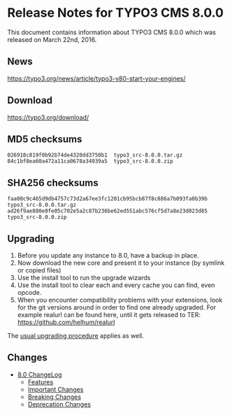 Release Notes for TYPO3 CMS 8.0.0
=================================

This document contains information about TYPO3 CMS 8.0.0 which was
released on March 22nd, 2016.

News
----

<https://typo3.org/news/article/typo3-v80-start-your-engines/>

Download
--------

<https://typo3.org/download/>

MD5 checksums
-------------

    026918c819f0b92b74de4320dd3750b1  typo3_src-8.0.0.tar.gz
    84c1bf8ea60a472a11ca0678a34939a5  typo3_src-8.0.0.zip

SHA256 checksums
----------------

    faa00c9c465d9db4757c73d2a67ee3fc1201cb95bcb87f8c886a7b093fa0b39b  typo3_src-8.0.0.tar.gz
    ad26f9ae880e0fe05c702e5a2c87b236be62ed551abc576cf5d7a8e23d023d85  typo3_src-8.0.0.zip

Upgrading
---------

1.  Before you update any instance to 8.0, have a backup in place.
2.  Now download the new core and present it to your instance (by
    symlink or copied files)
3.  Use the install tool to run the upgrade wizards
4.  Use the install tool to clear each and every cache you can find,
    even opcode.
5.  When you encounter compatibility problems with your extensions, look
    for the git versions around in order to find one already upgraded.
    For example realurl can be found here, until it gets released to
    TER: <https://github.com/helhum/realurl>

The [usual upgrading
procedure](https://docs.typo3.org/typo3cms/InstallationGuide/) applies
as well.

Changes
-------

-   [8.0
    ChangeLog](https://docs.typo3.org/typo3cms/extensions/core/8-dev/Changelog/8.0/Index.html)
    -   [Features](https://docs.typo3.org/typo3cms/extensions/core/8-dev/Changelog/8.0/Index.html#features)
    -   [Important
        Changes](https://docs.typo3.org/typo3cms/extensions/core/8-dev/Changelog/8.0/Index.html#important)
    -   [Breaking
        Changes](https://docs.typo3.org/typo3cms/extensions/core/8-dev/Changelog/8.0/Index.html#breaking-changes)
    -   [Deprecation
        Changes](https://docs.typo3.org/typo3cms/extensions/core/8-dev/Changelog/8.0/Index.html#deprecation)


